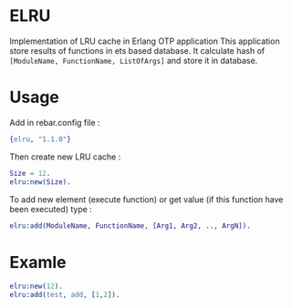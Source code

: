 # ELRU
Implementation of LRU cache in Erlang OTP application
This application store results of functions in ets based database. It calculate hash of ```[ModuleName, FunctionName, ListOfArgs]``` and store it in database.

# Usage

Add in rebar.config file :
```erlang
{elru, "1.1.0"}
```
Then create new LRU cache :
```erlang
Size = 12.
elru:new(Size).
```
To add new element (execute function) or get value (if this function have been executed) type :
```erlang
elru:add(ModuleName, FunctionName, [Arg1, Arg2, .., ArgN]).
```
# Examle
```erlang
elru:new(12).
elru:add(test, add, [1,2]).
```
